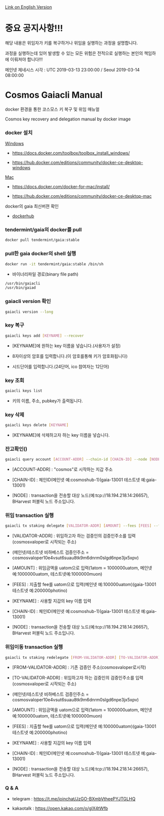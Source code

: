 [Link on English Version](https://github.com/b-harvest/cosmos-gaiacli-manual/blob/master/README_en.md)

# 중요 공지사항!!!

해당 내용은 위임자가 키를 복구하거나 위임을 실행하는 과정을 설명합니다.

과정을 실행하는데 있어 발생할 수 있는 모든 위험은 전적으로 실행하는 본인의 책임하에 이뤄져야 합니다!!!



메인넷 제네시스 시각 : UTC 2019-03-13 23:00:00 / Seoul 2019-03-14 08:00:00



# Cosmos Gaiacli Manual

docker 환경을 통한 코스모스 키 복구 및 위임 매뉴얼

Cosmos key recovery and delegation manual by docker image



### docker 설치

[Windows](https://docs.docker.com/toolbox/overview/)

- https://docs.docker.com/toolbox/toolbox_install_windows/

- https://hub.docker.com/editions/community/docker-ce-desktop-windows


[Mac](https://docs.docker.com/docker-for-mac/)

- https://docs.docker.com/docker-for-mac/install/

- https://hub.docker.com/editions/community/docker-ce-desktop-mac





docker의 gaia 최신버젼 확인

- [dockerhub](https://hub.docker.com/r/tendermint/gaia/tags)



### tendermint/gaia의 docker를 pull

```bash
docker pull tendermint/gaia:stable
```



### pull한 gaia docker의 shell 실행

```bash
docker run -it tendermint/gaia:stable /bin/sh
```

- 바이너리파일 경로(binary file path)
```bash
/usr/bin/gaiacli
/usr/bin/gaiad
```


### gaiacli version 확인

```bash
gaiacli version --long
```


### key 복구

```bash
gaiacli keys add [KEYNAME] --recover
```

- [KEYNAME]에 원하는 key 이름을 넣습니다.(사용자가 설정)
  
- 8자이상의 암호를 입력합니다.(이 암호를통해 키가 암호화됩니다)

- 시드단어를 입력합니다.(24단어, ico 참여자는 12단어)


### key 조회

```bash
gaiacli keys list
```

- 키의 이름, 주소, pubkey가 출력됩니다.


### key 삭제

```bash
gaiacli keys delete [KEYNAME]
```

- [KEYNAME]에 삭제하고자 하는 key 이름을 넣습니다.
  

### 잔고확인()

```bash
gaiacli query account [ACCOUNT-ADDR] --chain-id [CHAIN-ID] --node [NODE]
```

- [ACCOUNT-ADDR] : "cosmos"로 시작하는 지갑 주소

- [CHAIN-ID] : 체인ID(메인넷 예:cosmoshub-1)(gaia-13001 테스트넷 예:gaia-13001)

- [NODE] : transaction을 전송할 대상 노드(예:tcp://18.194.218.14:26657), BHarvest 퍼블릭 노드 주소입니다.


### 위임 transaction 실행

```bash
gaiacli tx staking delegate [VALIDATOR-ADDR] [AMOUNT] --fees [FEES] --from [KEYNAME] --chain-id [CHAIN-ID] --node [NODE]
```

- [VALIDATOR-ADDR] : 위임하고자 하는 검증인의 검증인주소를 입력(cosmosvaloper로 시작되는 주소)
  
- (메인넷/테스트넷 비하베스트 검증인주소 = cosmosvaloper10e4vsut6suau8tk9m6dnrm0slgd6npe3jx5xpv)

- [AMOUNT] : 위임금액을 uatom으로 입력(1atom = 1000000uatom, 메인넷예:1000000uatom, 테스트넷예:1000000muon)
  
- [FEES] : 지출할 fee를 uatom으로 입력(메인넷 예:100000uatom)(gaia-13001 테스트넷 예:200000photino)
 
- [KEYNAME] : 사용할 지갑의 key 이름 입력
  
- [CHAIN-ID] : 체인ID(메인넷 예:cosmoshub-1)(gaia-13001 테스트넷 예:gaia-13001)
  
- [NODE] : transaction을 전송할 대상 노드(예:tcp://18.194.218.14:26657), BHarvest 퍼블릭 노드 주소입니다.
                                                                
### 위임이동 transaction 실행

```bash
gaiacli tx staking redelegate [FROM-VALIDATOR-ADDR] [TO-VALIDATOR-ADDR] [AMOUNT] --fees [FEES] --from [KEYNAME] --chain-id [CHAIN-ID] --node [NODE]
```

- [FROM-VALIDATOR-ADDR] : 기존 검증인 주소(cosmosvaloper로시작)
  
- [TO-VALIDATOR-ADDR] : 위임하고자 하는 검증인의 검증인주소를 입력(cosmosvaloper로 시작되는 주소)
  
- (메인넷/테스트넷 비하베스트 검증인주소 = cosmosvaloper10e4vsut6suau8tk9m6dnrm0slgd6npe3jx5xpv)

- [AMOUNT] : 위임금액을 uatom으로 입력(1atom = 1000000uatom, 메인넷예:1000000uatom, 테스트넷예:1000000muon)

- [FEES] : 지출할 fee를 uatom으로 입력(메인넷 예:100000uatom)(gaia-13001 테스트넷 예:200000photino)

- [KEYNAME] : 사용할 지갑의 key 이름 입력

- [CHAIN-ID] : 체인ID(메인넷 예:cosmoshub-1)(gaia-13001 테스트넷 예:gaia-13001)
  
- [NODE] : transaction을 전송할 대상 노드(예:tcp://18.194.218.14:26657), BHarvest 퍼블릭 노드 주소입니다.
                                                                

### Q & A

- telegram : https://t.me/joinchat/JzGO-BXmbVtheePYJTGLHQ

- kakaotalk : https://open.kakao.com/o/gIX4tWfb

